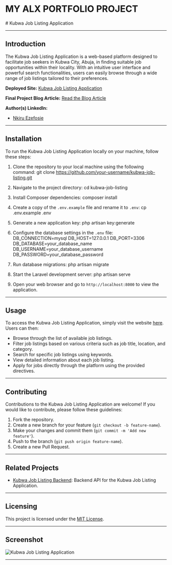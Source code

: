 <h1>MY ALX PORTFOLIO PROJECT</h1>
# Kubwa Job Listing Application

---

## Introduction

The Kubwa Job Listing Application is a web-based platform designed to facilitate job seekers in Kubwa City, Abuja, in finding suitable job opportunities within their locality. With an intuitive user interface and powerful search functionalities, users can easily browse through a wide range of job listings tailored to their preferences.

**Deployed Site:** [Kubwa Job Listing Application](https://kubwa-joblistings-production.up.railway.app/)

**Final Project Blog Article:** [Read the Blog Article](https://www.example.com/blog)

**Author(s) LinkedIn:**
- [Nkiru Ezefosie](https://www.linkedin.com/in/nkiru-ezefosie-561809117)

---

## Installation

To run the Kubwa Job Listing Application locally on your machine, follow these steps:

1. Clone the repository to your local machine using the following command:
   git clone https://github.com/your-username/kubwa-job-listing.git
2. Navigate to the project directory:
   cd kubwa-job-listing
3. Install Composer dependencies:
   composer install
4. Create a copy of the `.env.example` file and rename it to `.env`:
   cp .env.example .env
5. Generate a new application key:
   php artisan key:generate
6. Configure the database settings in the `.env` file:
   DB_CONNECTION=mysql
   DB_HOST=127.0.0.1
   DB_PORT=3306
   DB_DATABASE=your_database_name
   DB_USERNAME=your_database_username
   DB_PASSWORD=your_database_password
7. Run database migrations:
   php artisan migrate 
8. Start the Laravel development server:
   php artisan serve
   
9. Open your web browser and go to `http://localhost:8000` to view the application.

---

## Usage

To access the Kubwa Job Listing Application, simply visit the website [here](https://kubwa-joblistings-production.up.railway.app/). Users can then:

- Browse through the list of available job listings.
- Filter job listings based on various criteria such as job title, location, and category.
- Search for specific job listings using keywords.
- View detailed information about each job listing.
- Apply for jobs directly through the platform using the provided directives.

---

## Contributing

Contributions to the Kubwa Job Listing Application are welcome! If you would like to contribute, please follow these guidelines:

1. Fork the repository.
2. Create a new branch for your feature (`git checkout -b feature-name`).
3. Make your changes and commit them (`git commit -m 'Add new feature'`).
4. Push to the branch (`git push origin feature-name`).
5. Create a new Pull Request.

---

## Related Projects

- [Kubwa Job Listing Backend](https://github.com/your-username/kubwa-job-listing-backend): Backend API for the Kubwa Job Listing Application.

---

## Licensing

This project is licensed under the [MIT License](https://opensource.org/licenses/MIT).

---

## Screenshot

![Kubwa Job Listing Application](screenshot.png)

---





   






